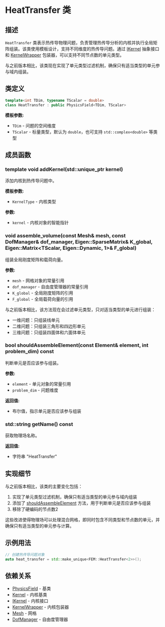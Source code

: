 # HeatTransfer 类

## 描述

`HeatTransfer` 类表示热传导物理问题，负责管理热传导分析的内核并执行全局矩阵组装。该类使用模板设计，支持不同维度的热传导问题。通过 [IKernel](../../kernels/classes/KernelWrappers.md) 抽象接口和 [KernelWrapper](../../kernels/classes/KernelWrappers.md) 包装器，可以支持不同节点数的单元类型。

与之前版本相比，该类现在实现了单元类型过滤机制，确保只有适当类型的单元参与域内组装。

## 类定义

```cpp
template<int TDim, typename TScalar = double>
class HeatTransfer : public PhysicsField<TDim, TScalar>
```

**模板参数:**
- `TDim` - 问题的空间维度
- `TScalar` - 标量类型，默认为 `double`，也可支持 `std::complex<double>` 等类型

## 成员函数

### template<typename KernelType> void addKernel(std::unique_ptr<KernelType> kernel)

添加内核到热传导问题中。

**模板参数:**
- `KernelType` - 内核类型

**参数:**
- `kernel` - 内核对象的智能指针

### void assemble_volume(const Mesh& mesh, const DofManager& dof_manager, Eigen::SparseMatrix<TScalar>& K_global, Eigen::Matrix<TScalar, Eigen::Dynamic, 1>& F_global)

组装全局刚度矩阵和载荷向量。

**参数:**
- `mesh` - 网格对象的常量引用
- `dof_manager` - 自由度管理器的常量引用
- `K_global` - 全局刚度矩阵的引用
- `F_global` - 全局载荷向量的引用

与之前版本相比，该方法现在会过滤单元类型，只对适当类型的单元进行组装：
- 一维问题：只组装线单元
- 二维问题：只组装三角形和四边形单元
- 三维问题：只组装四面体和六面体单元

### bool shouldAssembleElement(const Element& element, int problem_dim) const

判断单元是否应该参与组装。

**参数:**
- `element` - 单元对象的常量引用
- `problem_dim` - 问题维度

**返回值:**
- 布尔值，指示单元是否应该参与组装

### std::string getName() const

获取物理场名称。

**返回值:**
- 字符串 "HeatTransfer"

## 实现细节

与之前版本相比，该类的主要变化包括：

1. 实现了单元类型过滤机制，确保只有适当类型的单元参与域内组装
2. 添加了 [shouldAssembleElement](file:///E:/code/cpp/ETS_FEM_Kernel/fem/physics/HeatTransfer.hpp#L55-L72) 方法，用于判断单元是否应该参与组装
3. 移除了硬编码的节点数2

这些改进使得物理场可以处理混合网格，即同时包含不同类型和节点数的单元，并确保只有适当类型的单元参与计算。

## 示例用法

```cpp
// 创建热传导问题对象
auto heat_transfer = std::make_unique<FEM::HeatTransfer<2>>();
```

## 依赖关系

- [PhysicsField](PhysicsField.md) - 基类
- [Kernel](../../kernels/classes/Kernel.md) - 内核基类
- [IKernel](../../kernels/classes/KernelWrappers.md) - 内核接口
- [KernelWrapper](../../kernels/classes/KernelWrappers.md) - 内核包装器
- [Mesh](../../mesh/classes/Mesh.md) - 网格
- [DofManager](../../core/classes/DofManager.md) - 自由度管理器